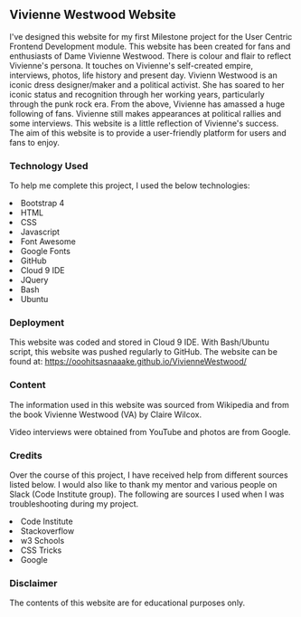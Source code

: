 <h2>Vivienne Westwood Website</h2>

I've designed this website for my first Milestone project for the User Centric Frontend Development module.
This website has been created for fans and enthusiasts of Dame Vivienne Westwood. 
There is colour and flair to reflect Vivienne's persona. It touches on Vivienne's self-created empire, interviews, photos, life history and present day.
Vivienn Westwood is an iconic dress designer/maker and a political activist. She has soared to her iconic status and recognition through her working years, particularly through the punk rock era.
From the above, Vivienne has amassed a huge following of fans. Vivienne still makes appearances at political rallies and some interviews.
This website is a little reflection of Vivienne's success.
The aim of this website is to provide a user-friendly platform for users and fans to enjoy. 


<h3>Technology Used</h3>

To help me complete this project, I used the below technologies:

<li>Bootstrap 4</li>
<li>HTML</li>
<li>CSS</li>
<li>Javascript</li>
<li>Font Awesome</li>
<li>Google Fonts</li>
<li>GitHub</li>
<li>Cloud 9 IDE</li>
<li>JQuery</li>
<li>Bash</li>
<li>Ubuntu</li>



<h3>Deployment</h3>

This website was coded and stored in Cloud 9 IDE. With Bash/Ubuntu script, this website was pushed regularly to GitHub.
The website can be found at: https://ooohitsasnaaake.github.io/VivienneWestwood/


<h3>Content</h3>

The information used in this website was sourced from Wikipedia and from the book Vivienne Westwood (VA) by Claire Wilcox.

Video interviews were obtained from YouTube and photos are from Google. 

<h3>Credits</h3>

Over the course of this project, I have received help from different sources listed below. I would also like to thank my mentor and various people on Slack (Code Institute group).
The following are sources I used when I was troubleshooting during my project.

<li>Code Institute</li>
<li>Stackoverflow</li>
<li>w3 Schools</li>
<li>CSS Tricks</li>
<li>Google</li>


<h3>Disclaimer</h3>

The contents of this website are for educational purposes only.